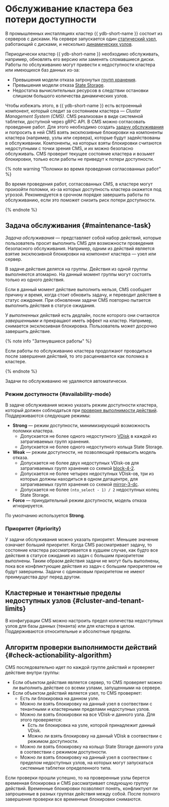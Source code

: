 # Обслуживание кластера без потери доступности

В промышленных инсталляциях кластер {{ ydb-short-name }} состоит из серверов с дисками. На сервере запускается один [статический узел](../cluster/topology.md), работающий с дисками, и несколько [динамических узлов](../cluster/topology.md).

Периодически кластер {{ ydb-short-name }} необходимо обслуживать, например, обновлять его версию или заменять сломавшиеся диски. Работы по обслуживанию могут привести к недоступности кластера или имеющихся баз данных из-за:
- Превышения модели отказа затронутых [групп хранения](../concepts/_includes/databases/storage_groups.md#storage-groups).
- Превышения модели отказа [State Storage](../deploy/configuration/config.md#domains-state).
- Недостатка вычислительных ресурсов в следствии остановки слишком большого количества динамических узлов.

Чтобы избежать этого, в {{ ydb-short-name }} есть встроенный компонент, который следит за состоянием кластера — *Cluster Management System (CMS)*. CMS реализован в виде системной таблетки, доступной через gRPC API. В CMS можно согласовать проведение работ. Для этого необходимо создать [задачу обслуживания](#maintenance-task) и попросить в ней CMS взять эксклюзивные блокировки на компоненты кластера (например, узлы или сервера), которые будут задействованы в обслуживании. Компоненты, на которых взяты блокировки считаются недоступными с точки зрения CMS, и их можно безопасно обслуживать. CMS проверит текущее состояние кластера и возьмет блокировки, только если работы не приведут к потери доступности.

{% note warning "Поломки во время проведения согласованных работ" %}

Во время проведения работ, согласованных CMS, в кластере могут произойти поломки, из-за которых доступность кластера окажется под угрозой. Рекомендуется в срочном порядке завершить работы по обслуживанию, если это поможет снизить риск потери доступности.

{% endnote %}

## Задача обслуживания {#maintenance-task}

*Задача обслуживания* — представляет собой набор действий, которые пользователь просит выполнить CMS для возможности проведения безопасного обслуживания. Например, одним из действий является взятие эксклюзивной блокировки на компонент кластера — узел или сервер. 

В задаче действия делятся на группы. Действия из одной группы выполняются атомарно. На данный момент группы могут состоять только из одного действия.

Если в данный момент действие выполнить нельзя, CMS сообщает причину и время, когда стоит обновить задачу, и переводит действие в статус *ожидания*. При обновлении задачи CMS повторно пытается выполнить действия в статусе ожидания.

У *выполненных* действий есть дедлайн, после которого они считаются *завершенными* и прекращают иметь эффект на кластер. Например, снимается эксклюзивная блокировка. Пользователь может досрочно завершить действие.

{% note info "Затянувшиеся работы" %}

Если работы по обслуживанию кластера продолжают проводиться после завершения действий, то это расценивается как поломка в кластере.

{% endnote %}

Задачи по обслуживанию не удаляются автоматически.

### Режим доступности {#availability-mode}

В задаче обслуживания можно указать режим доступности кластера, который должен соблюдаться при [проверке выполнимости действий](#check-actionability-algorithm). Поддерживаются следующие режимы:
- **Strong** — режим доступности, минимизирующий возможность поломки кластера.
    - Допускается не более одного недоступного [VDisk]((../concepts/cluster/_includes/distributed_storage/distributed_storage_interface.md#storage-groups)) в каждой из затрагиваемых групп хранения.
    - Допускается не более одного недоступного кольца State Storage.
- **Weak** — режим доступности, не позволяющий превысить модель отказа.
    - Допускается не более двух недоступных VDisk-ов для затрагиваемых групп хранения со схемой [block-4-2](../administration/production-storage-config.md#reliability).
    - Допускается не более четырех недоступных VDisk-ов, три из которых должны находиться в одном датацентре, для затрагиваемых групп хранения со схемой [mirror-3-dc](../administration/production-storage-config.md#reliability). 
    - Допускается не более `(nto_select - 1) / 2` недоступных колец State Storage.
- **Force** — принудительный режим доступности, модель отказа игнорируется.

По умолчанию используется **Strong**.

### Приоритет {#priority}

У задачи обслуживания можно указать приоритет. Меньшее значение означает больший приоритет. Когда CMS рассматривает задачу, то состояние кластера рассматривается в худшем случае, как будто все действия в статусе ожидания из задач с большим приоритетом выполнены. Таким обраом действия задачи не могут быть выполнены, пока все конфликтующие действия из задач с большим приоритетом не будут завершены. Задачи с одинаковым приоритетом не имеют преимущества друг перед другом.

## Кластерные и тенантные пределы недоступных узлов {#cluster-and-tenant-limits}

В конфигурации CMS можно настроить предел количества недоступных узлов для базы данных (тенанта) или для кластера в целом. Поддерживаются относительные и абсолютные пределы.

## Алгоритм проверки выполнимости действий {#check-actionability-algorithm}

CMS последовательно идет по каждой группе действий и проверяет действие внутри группы:
- Если объектом действия является сервер, то CMS проверяет можно ли выполнить действие со всеми узлами, запущенными на сервере. 
- Если объектом действий является узел, то CMS проверяет:
    - Есть ли блокировка на данном узле.
    - Можно ли взять блокировку на данный узел в соотвествии с тенантными и кластерными пределами недоступных узлов.
    - Можно ли взять блокировки на все VDisk-и данного узла. Для этого проверяется:
        - Есть ли блокировка на узле, которой принадлежит данный VDisk.
        - Можно ли взять блокировку на данный VDisk в соотвествии с режимом доступности.
    - Можно ли взять блокировку на кольцо State Storage данного узла в соотвествии с режимом доступности.
    - Можно ли взять блокировку на данный узел в соотвествии с пределом недоступных узлов, на которых могут запускаться системные таблетки определенного типа.
    
Если проверки прошли успешно, то на проверенные узлы берется временная блокировка и CMS рассматривает следующую группу действий. Временные блокировки позволяют понять, конфликтуют ли запрошенные в разных группах действия между собой. После полного завершения проверки все временные блокировки снимаются.
